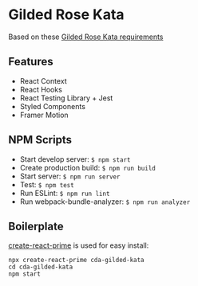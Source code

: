 # Gilded Rose Kata
Based on these [Gilded Rose Kata requirements](https://github.com/emilybache/GildedRose-Refactoring-Kata/blob/main/GildedRoseRequirements.txt)

## Features
* React Context
* React Hooks
* React Testing Library + Jest
* Styled Components
* Framer Motion

## NPM Scripts
* Start develop server: `$ npm start`
* Create production build: `$ npm run build`
* Start server: `$ npm run server`
* Test: `$ npm test`
* Run ESLint: `$ npm run lint`
* Run webpack-bundle-analyzer: `$ npm run analyzer`

## Boilerplate
[create-react-prime](https://www.npmjs.com/package/create-react-prime) is used for easy install:
```
npx create-react-prime cda-gilded-kata
cd cda-gilded-kata
npm start
```
